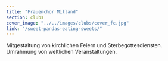 ```yaml
---
title: "Frauenchor Milland"
section: clubs
cover_image: "../../images/clubs/cover_fc.jpg"
link: "/sweet-pandas-eating-sweets/"
---
```

Mitgestaltung von kirchlichen Feiern und Sterbegottesdiensten. Umrahmung von weltlichen Veranstaltungen.